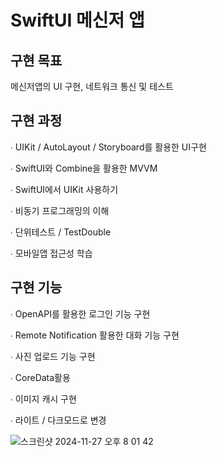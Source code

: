 # SwiftUI 메신저 앱


## 구현 목표
메신저앱의 UI 구현, 네트워크 통신 및 테스트

## 구현 과정
∙ UIKit / AutoLayout / Storyboard를 활용한 UI구현

∙ SwiftUI와 Combine을 활용한 MVVM

∙ SwiftUI에서 UIKit 사용하기

∙ 비동기 프로그래밍의 이해

∙ 단위테스트 / TestDouble

∙ 모바일앱 접근성 학습

## 구현 기능
∙ OpenAPI를 활용한 로그인 기능 구현

∙ Remote Notification 활용한 대화 기능 구현

∙ 사진 업로드 기능 구현

∙ CoreData활용

∙ 이미지 캐시 구현

∙ 라이트 / 다크모드로 변경

![스크린샷 2024-11-27 오후 8 01 42](https://github.com/user-attachments/assets/fb5faa08-98de-4ce3-b02f-4f9bf7a4c30f)
